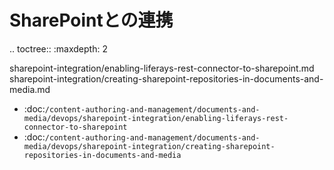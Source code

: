 SharePointとの連携
======================

.. toctree:: :maxdepth: 2

   sharepoint-integration/enabling-liferays-rest-connector-to-sharepoint.md sharepoint-integration/creating-sharepoint-repositories-in-documents-and-media.md

-  :doc:`/content-authoring-and-management/documents-and-media/devops/sharepoint-integration/enabling-liferays-rest-connector-to-sharepoint`
-  :doc:`/content-authoring-and-management/documents-and-media/devops/sharepoint-integration/creating-sharepoint-repositories-in-documents-and-media`